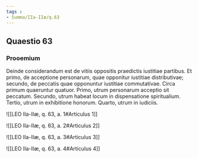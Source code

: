 ```yaml
---
tags : 
- Summa/IIa-IIæ/q.63
---
```


## Quaestio 63

### Prooemium

Deinde considerandum est de vitiis oppositis praedictis iustitiae partibus. Et primo, de acceptione personarum, quae opponitur iustitiae distributivae; secundo, de peccatis quae opponuntur iustitiae commutativae. Circa primum quaeruntur quatuor. Primo, utrum personarum acceptio sit peccatum. Secundo, utrum habeat locum in dispensatione spiritualium. Tertio, utrum in exhibitione honorum. Quarto, utrum in iudiciis.

![[LEO IIa-IIæ, q. 63, a. 1#Articulus 1]]

![[LEO IIa-IIæ, q. 63, a. 2#Articulus 2]]

![[LEO IIa-IIæ, q. 63, a. 3#Articulus 3]]

![[LEO IIa-IIæ, q. 63, a. 4#Articulus 4]]

